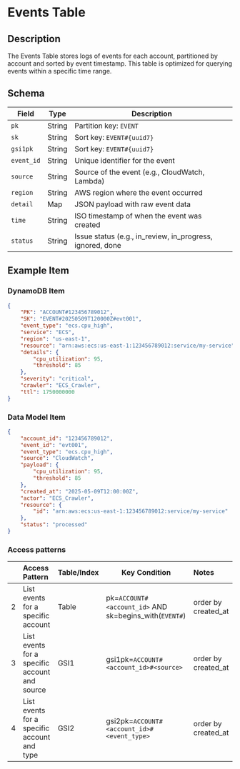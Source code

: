 # Events Table

## Description

The Events Table stores logs of events for each account, partitioned by account and sorted by event timestamp. This
table is optimized for querying events within a specific time range.

## Schema

| Field      | Type   | Description                                               |
|------------|--------|-----------------------------------------------------------|
| `pk`       | String | Partition key: `EVENT`                                    |
| `sk`       | String | Sort key: `EVENT#{uuid7}`                                 |
| `gsi1pk`   | String | Sort key: `EVENT#{uuid7}`                                 |
| `event_id` | String | Unique identifier for the event                           |
| `source`   | String | Source of the event (e.g., CloudWatch, Lambda)            |
| `region`   | String | AWS region where the event occurred                       |
| `detail`   | Map    | JSON payload with raw event data                          |
| `time`     | String | ISO timestamp of when the event was created               |
| `status`   | String | Issue status (e.g., in_review, in_progress, ignored, done | 

## Example Item

### DynamoDB Item

```json
{
    "PK": "ACCOUNT#123456789012",
    "SK": "EVENT#20250509T120000Z#evt001",
    "event_type": "ecs.cpu_high",
    "service": "ECS",
    "region": "us-east-1",
    "resource": "arn:aws:ecs:us-east-1:123456789012:service/my-service",
    "details": {
        "cpu_utilization": 95,
        "threshold": 85
    },
    "severity": "critical",
    "crawler": "ECS_Crawler",
    "ttl": 1750000000
}
```

### Data Model Item

```json
{
    "account_id": "123456789012",
    "event_id": "evt001",
    "event_type": "ecs.cpu_high",
    "source": "CloudWatch",
    "payload": {
        "cpu_utilization": 95,
        "threshold": 85
    },
    "created_at": "2025-05-09T12:00:00Z",
    "actor": "ECS_Crawler",
    "resource": {
        "id": "arn:aws:ecs:us-east-1:123456789012:service/my-service"
    },
    "status": "processed"
}
```

### Access patterns

|   | Access Pattern                                | Table/Index | Key Condition                                          | Notes               |
|:--|:----------------------------------------------|:------------|--------------------------------------------------------|:--------------------|
| 2 | List events for a specific account            | Table       | pk=`ACCOUNT#<account_id>` AND sk=begins_with(`EVENT#`) | order by created_at |
| 3 | List events for a specific account and source | GSI1        | gsi1pk=`ACCOUNT#<account_id>#<source>`                 | order by created_at |
| 4 | List events for a specific account and type   | GSI2        | gsi2pk=`ACCOUNT#<account_id>#<event_type>`             | order by created_at |

